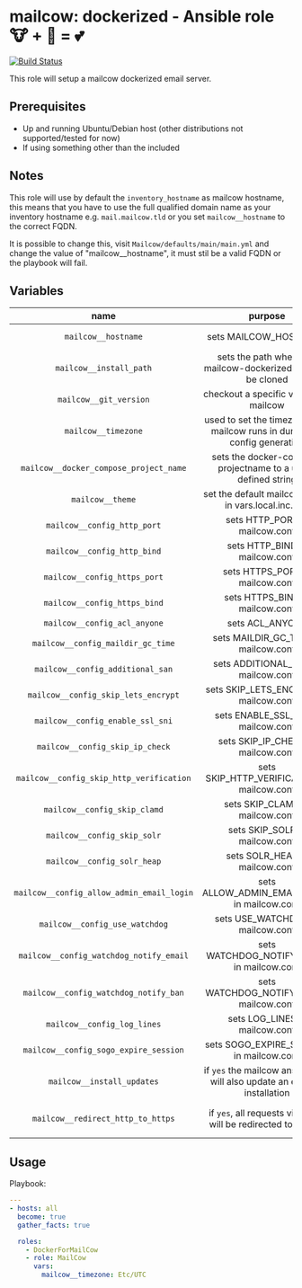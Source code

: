 # mailcow: dockerized - Ansible role 🐮 + 🐋 = 💕

[![Build Status](https://drone.mailcow.email/api/badges/mailcow/mailcow-ansiblerole/status.svg)](https://drone.mailcow.email/mailcow/mailcow-ansiblerole)

This role will setup a mailcow dockerized email server.

## Prerequisites

- Up and running Ubuntu/Debian host (other distributions not supported/tested for now)
- If using something other than the included


## Notes
This role will use by default the `inventory_hostname` as mailcow hostname, this means that you have to use the full qualified domain name as your inventory hostname e.g. `mail.mailcow.tld` or you set `mailcow__hostname` to the correct FQDN. 

It is possible to change this, visit `Mailcow/defaults/main/main.yml` and change the value of "mailcow__hostname", it must stil be a valid FQDN or the playbook will fail.

## Variables
<!-- Markdown table can be edited with https://www.tablesgenerator.com/markdown_tables -->
|                    name                   |                                   purpose                                   |       default value       |                                    note                                   |
|:-----------------------------------------:|:---------------------------------------------------------------------------:|:-------------------------:|:-------------------------------------------------------------------------:|
|            `mailcow__hostname`            |                            sets MAILCOW_HOSTNAME                            |    `inventory_hostname`   |                 needs to be an full qualified domain name                 |
|          `mailcow__install_path`          |        sets the path where the mailcow-dockerized repo will be cloned       | `/opt/mailcow-dockerized` |                                                                           |
|           `mailcow__git_version`          |                    checkout a specific version of mailcow                   |          `master`         |                                                                           |
|            `mailcow__timezone`            |  used to set the timezone your mailcow runs in during the config generation |          `Etc/UTC`        |                              **must be set**                              |
|   `mailcow__docker_compose_project_name`  |         sets the docker-compose projectname to a user-defined string        |    `mailcowdockerized`    |                                                                           |
|              `mailcow__theme`             |             set the default mailcow theme in vars.local.inc.php             |          `lumen`          |                                                                           |
|        `mailcow__config_http_port`        |                        sets HTTP_PORT in mailcow.conf                       |            `80`           |                                                                           |
|        `mailcow__config_http_bind`        |                        sets HTTP_BIND in mailcow.conf                       |         `0.0.0.0`         |                                                                           |
|        `mailcow__config_https_port`       |                       sets HTTPS_PORT in mailcow.conf                       |           `443`           |                                                                           |
|        `mailcow__config_https_bind`       |                       sets HTTPS_BIND in mailcow.conf                       |         `0.0.0.0`         |                                                                           |
|        `mailcow__config_acl_anyone`       |                               sets ACL_ANYONE                               |          disallow         |                                                                           |
|     `mailcow__config_maildir_gc_time`     |                     sets MAILDIR_GC_TIME in mailcow.conf                    |           `1440`          |                                                                           |
|      `mailcow__config_additional_san`     |                     sets ADDITIONAL_SAN in mailcow.conf                     |                           |                            needs to be a list                             |
|    `mailcow__config_skip_lets_encrypt`    |                    sets SKIP_LETS_ENCRYPT in mailcow.conf                   |                           |                                                                           |
|      `mailcow__config_enable_ssl_sni`     |                     sets ENABLE_SSL_SNI in mailcow.conf                     |                           |                                                                           |
|      `mailcow__config_skip_ip_check`      |                      sets SKIP_IP_CHECK in mailcow.conf                     |                           |                                                                           |
|  `mailcow__config_skip_http_verification` |                 sets SKIP_HTTP_VERIFICATION in mailcow.conf                 |            `n`            |                                                                           |
|        `mailcow__config_skip_clamd`       |                       sets SKIP_CLAMD in mailcow.conf                       |            `n`            |                                                                           |
|        `mailcow__config_skip_solr`        |                        sets SKIP_SOLR in mailcow.conf                       |            `n`            |                                                                           |
|        `mailcow__config_solr_heap`        |                        sets SOLR_HEAP in mailcow.conf                       |           `1024`          |                                                                           |
| `mailcow__config_allow_admin_email_login` |                 sets ALLOW_ADMIN_EMAIL_LOGIN in mailcow.conf                |            `n`            |                                                                           |
|       `mailcow__config_use_watchdog`      |                      sets USE_WATCHDOG in mailcow.conf                      |            `n`            |                                                                           |
|  `mailcow__config_watchdog_notify_email`  |                  sets WATCHDOG_NOTIFY_EMAIL in mailcow.conf                 |                           |                                                                           |
|   `mailcow__config_watchdog_notify_ban`   |                   sets WATCHDOG_NOTIFY_BAN in mailcow.conf                  |            `y`            |                                                                           |
|        `mailcow__config_log_lines`        |                        sets LOG_LINES in mailcow.conf                       |           `9999`          |                                                                           |
|   `mailcow__config_sogo_expire_session`   |                   sets SOGO_EXPIRE_SESSION in mailcow.conf                  |           `480`           |                                                                           |
|         `mailcow__install_updates`        | if `yes` the mailcow ansible role will also update an existing installation |           `yes`           |                                                                           |
|     `mailcow__redirect_http_to_https`     |         if `yes`, all requests via HTTP will be redirected to HTTPS         |            `no`           | also see https://mailcow.github.io/mailcow-dockerized-docs/u_e-80_to_443/ |

## Usage

Playbook:

```yaml
---
- hosts: all
  become: true
  gather_facts: true

  roles:
    - DockerForMailCow
    - role: MailCow
      vars:
        mailcow__timezone: Etc/UTC
```
